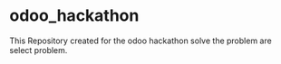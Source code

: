 # odoo_hackathon
This Repository created for the odoo hackathon solve the problem are select problem.
